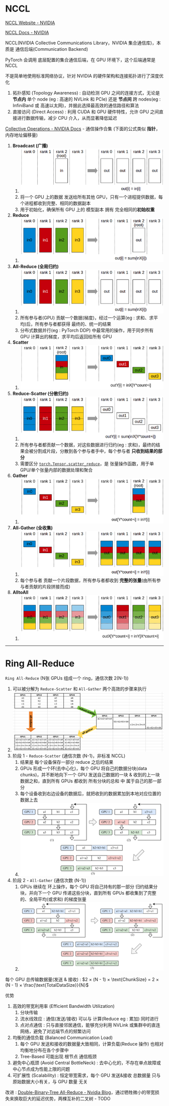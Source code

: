 # NCCL

[NCCL Website - NVIDIA](https://developer.nvidia.com/nccl)

[NCCL Docs - NVIDIA](https://docs.nvidia.com/deeplearning/nccl/user-guide/docs/)

NCCL(NVIDIA Collective Communications Library，NVIDIA 集合通信库)，本质是 通信后端(Communication Backend)

PyTorch 会调用 底层配置的集合通信后端，在 GPU 环境下，这个后端通常是 NCCL

不是简单地使用标准网络协议，针对 NVIDIA 的硬件架构和连接拓扑进行了深度优化
1. 拓扑感知 (Topology Awareness) : 自动检测 GPU 之间的连接方式，无论是 **节点内** 单个 node (eg : 高速的 NVLink 和 PCIe) 还是 **节点间** 跨 nodes(eg : InfiniBand 或 高速以太网)，并据此选择最高效的通信路径和算法
2. 直接访问 (Direct Access) : 利用 CUDA 和 GPU 硬件特性，允许 GPU 之间直接进行数据传输，减少 CPU 介入，从而显著降低延迟


[Collective Operations - NVIDIA Docs](https://docs.nvidia.com/deeplearning/nccl/user-guide/docs/usage/collectives.html) - 通信操作合集 (下面的公式类似 **指针**，内存地址偏移量)
1. **Broadcast (广播)**
   1. <img src="Pics/nccl002.png">
   2. 将一个 GPU 上的数据 发送给所有其他 GPU，只有一个进程提供数据，每个进程都收到完整、相同的数据副本
   3. 用于初始化，确保所有 GPU 上的 模型副本 拥有 完全相同的**初始权重**
2. **Reduce**
   1. <img src="Pics/nccl003.png">
3. **All-Reduce (全局归约)**
   1. <img src="Pics/nccl001.png">
   2. 所有参与者(GPU) 贡献一个数据(梯度)，经过一个运算(eg : 求和、求平均)后，所有参与者都获得 最终的、统一的结果
   3. 分布式数据并行(eg : PyTorch DDP) 中最常用的操作，用于同步所有 GPU 计算出的梯度，求平均后返回给所有 GPU
4. **Scatter**
   1. <img src="Pics/nccl008.png">
5. **Reduce-Scatter (分散归约)**
   1. <img src="Pics/nccl005.png">
   2. 所有参与者都贡献一个数据，对这些数据进行归约(eg : 求和)，最终的结果会被分割成片段，分散到各个参与者手中，每个参与者 **只收到结果的部分**
   3. 需要区分 [`torch.Tensor.scatter_reduce`](https://docs.pytorch.org/docs/stable/generated/torch.Tensor.scatter_reduce_.html#torch.Tensor.scatter_reduce_)，是 张量操作函数，用于单 GPU/单个张量内部的数据处理和聚合
6. **Gather**
   1. <img src="Pics/nccl007.png">
7. **All-Gather (全收集)**
   1. <img src="Pics/nccl004.png">
   2. 每个参与者 贡献一个片段数据，所有参与者都收到 **完整的张量**(由所有参与者贡献的片段拼接而成)
8. **AlltoAll**
   1. <img src="Pics/nccl006.png">





---

# Ring All-Reduce

`Ring All-Reduce` (N张 GPUs 组成一个 ring，通信次数 2(N-1))
1. 可以被分解为 `Reduce-Scatter` 和 `All-Gather` 两个高效的步骤来执行
2. <img src="Pics/dist001.png" width=600>
3. 阶段 1 - `Reduce-Scatter` (通信次数 (N-1)，非标准 NCCL)
   1. 结果是 每个设备保存一部分 reduce 之后的结果
   2. GPUs 形成一个环(去中心化)，每个 GPU 将自己的数据分块(data chunks)，并不断地向下一个 GPU 发送自己数据的一块 & 收到的上一块数据之和，直到所有 GPUs 都收到 所有分块的总和 中 属于自己的那一部分
   3. 每个设备收到右边设备的数据后，就把收到的数据累加到本地对应位置的数据上去
   4. <img src="Pics/dist002.png" width=500>
4. 阶段 2 - `All-Gather` (通信次数 (N-1))
   1. GPUs 继续在 环上操作，每个 GPU 将自己持有的那一部分 归约结果分块，并向下一个 GPU 传递这些分块，直到所有 GPUs 都收集到了完整的、全局平均(或求和) 的梯度张量
   2. <img src="Pics/dist003.png" width=500>

每个 GPU 总传输数据量(发送 & 接收) : $2 × (N - 1) × \text{ChunkSize} = 2 × (N - 1) × \frac{\text{TotalDataSize}}{N}$

优势
1. 高效的带宽利用率 (Efficient Bandwidth Utilization)
   1. 分块传输
   2. 流水线效应 : 通信(发送/接收) 可以与 计算(Reduce eg : 累加) 同时进行
   3. 点对点通信 : 只与直接邻居通信，能够充分利用 NVLink 或集群中的直连网络，避免了对远端节点的频繁访问
2. 均衡的通信负载 (Balanced Communication Load)
   1. 每个 GPU 发送和接收的数据量大致相同，计算负载(Reduce 操作) 也相对均衡地分布在各个步骤中
   2. Tree-Based 可能出现 根节点 通信瓶颈
3. 避免中心瓶颈 (Avoid Central BottleNeck) : 去中心化的，不存在单点故障或中心节点成为性能上限的问题
4. 可扩展性 (Scalability) : 恒定带宽需求，每个 GPU 发送&接收 总数据量 只与 原始数据大小有关，与 GPU 数量 无关

改进 : [Double-Binary-Tree All-Reduce - Nvidia Blog](https://developer.nvidia.com/blog/massively-scale-deep-learning-training-nccl-2-4/)，通过牺牲微小的带宽损失来换取巨大的延迟优势，两棵互补的二叉树 - TODO







